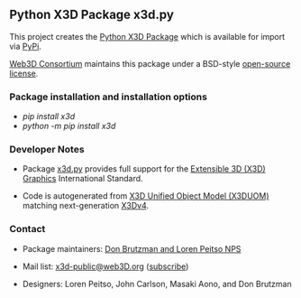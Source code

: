 ## Python X3D Package x3d.py

This project creates the [Python X3D Package](https://www.web3d.org/x3d/stylesheets/python/python.html) which is available for import via [PyPi](https://pypi.org/project/x3d).

[Web3D Consortium](https://www.web3D.org) maintains this package under a BSD-style [open-source license](https://www.web3d.org/x3d/content/license.html).

### Package installation and installation options

* *pip install x3d*
* *python -m pip install x3d*

### Developer Notes

* Package [x3d.py](http://www.web3d.org/x3d/stylesheets/python/x3d.py) provides full support for the [Extensible 3D (X3D) Graphics](https://www.web3D.org/x3d/what-x3d) International Standard.

* Code is autogenerated from [X3D Unified Object Model (X3DUOM)](http://www.web3d.org/specifications/X3DUOM.html) matching next-generation [X3Dv4](https://www.web3D.org/x3d4).


### Contact

* Package maintainers: [Don Brutzman and Loren Peitso NPS](mailto:brutzman@__nps.edu(Don%20Brutzman),lepeitso@__nps.edu(Loren%20Peitso)?subject=x3d.py%20package%20inquiry)

* Mail list: [x3d-public@web3D.org](mailto:x3d-public@__web3D.org?subject=x3d.py%20package%20inquiry) ([subscribe](http://www.web3d.org/mailman/listinfo/x3d-public_web3d.org))

* Designers: Loren Peitso, John Carlson, Masaki Aono, and Don Brutzman
